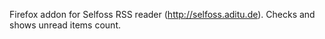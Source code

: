 Firefox addon for Selfoss RSS reader (http://selfoss.aditu.de).
Checks and shows unread items count.
